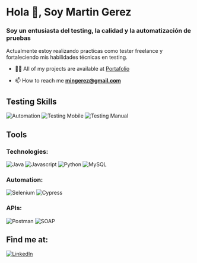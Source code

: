 # Hola 👋, Soy Martin Gerez
### Soy un entusiasta del testing, la calidad y la automatización de pruebas

Actualmente estoy realizando practicas como tester freelance y fortaleciendo mis habilidades técnicas en testing.
<!--
## CodeWars
![Coding](https://www.codewars.com/users/mgerezqa/badges/small)
-->

- 👨‍💻 All of my projects are available at [Portafolio](https://mgerezqa.github.io/)

- 📫 How to reach me **mingerez@gmail.com**

## Testing Skills
  ![Automation](https://img.shields.io/badge/automation-000000?style=for-the-badge&logo=automation&logoColor=lightgrey&labelColor=101010)
  ![Testing Mobile](https://img.shields.io/badge/testing_mobile-000000?style=for-the-badge&logo=testing_mobile&logoColor=lightgrey&labelColor=101010)
  ![Testing Manual](https://img.shields.io/badge/testing_manual-000000?style=for-the-badge&logo=testing_manual&logoColor=lightgrey&labelColor=101010)

## Tools
  ### Technologies:
  ![Java](https://img.shields.io/badge/Java-000000?style=for-the-badge&logo=java&logoColor=white&labelColor=101010)
  ![Javascript](https://img.shields.io/badge/Javascript-F7DF1E?style=for-the-badge&logo=javascript&logoColor=white&labelColor=101010)
  ![Python](https://img.shields.io/badge/Python-3776AB?style=for-the-badge&logo=python&logoColor=white&labelColor=101010)
  ![MySQL](https://img.shields.io/badge/MySQL-4479A1?style=for-the-badge&logo=MySQL&logoColor=white&labelColor=101010)
  
  ### Automation:
  ![Selenium](https://img.shields.io/badge/Selenium-43B02A?style=for-the-badge&logo=selenium&logoColor=white&labelColor=101010)
  ![Cypress](https://img.shields.io/badge/Cypress-17202C?style=for-the-badge&logo=cypress&logoColor=lightgrey&labelColor=101010)

  ### APIs:
  ![Postman](https://img.shields.io/badge/Postman-FF6C37?style=for-the-badge&logo=postman&logoColor=white&labelColor=101010)
  ![SOAP](https://img.shields.io/badge/Soap-43B02A?style=for-the-badge&logo=soap&logoColor=white&labelColor=101010)  
 
## Find me at:
   [![LinkedIn](https://img.shields.io/badge/LinkedIn-0A66C2?style=for-the-badge&logo=LinkedIn&logoColor=white&labelColor=101010)](https://www.linkedin.com/in/mgerez)
   

<!-- Los iconos se obtienen de https://simpleicons.org/ -->
<!-- Para generar la plantilla ver la siguiente pag: https://shields.io/-->
<!-- Para el futuro: crear banners para linkear los proyectos de testing: manual,automation y bdd -->
<!-- Para agregar mas información:  https://rahuldkjain.github.io/gh-profile-readme-generator/ -->
